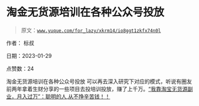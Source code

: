 # 淘金无货源培训在各种公众号投放

> 原文：[`www.yuque.com/for_lazy/xkrm14/io8ggt1zkfx74n0l`](https://www.yuque.com/for_lazy/xkrm14/io8ggt1zkfx74n0l)

作者： 标叔 

日期：2023-01-29 

点赞数：24 

淘金无货源培训在各种公众号投放 可以再去深入研究下对应的模式，听说有圈友前两年拿着生财分享的一些项目去投培训投放，赚了上千万。[“我靠淘宝无货源副业，月入过万”：聪明的人,从不挣辛苦钱！！](https://mp.weixin.qq.com/s/4c0CVpfgzMr9_IEF8gfNGg) 

